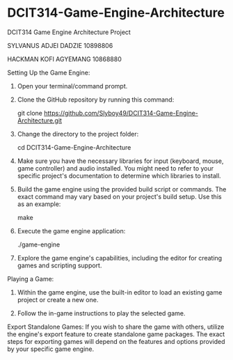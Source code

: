 # DCIT314-Game-Engine-Architecture
DCIT314 Game Engine Architecture Project

SYLVANUS ADJEI DADZIE 
10898806 

HACKMAN KOFI AGYEMANG
10868880



Setting Up the Game Engine:

1. Open your terminal/command prompt.

2. Clone the GitHub repository by running this command:
   
   git clone https://github.com/Slyboy49/DCIT314-Game-Engine-Architecture.git
   

3. Change the directory to the project folder:
   
   cd DCIT314-Game-Engine-Architecture
   

4. Make sure you have the necessary libraries for input (keyboard, mouse, game controller) and audio installed. You might need to refer to your specific project's documentation to determine which libraries to install.

5. Build the game engine using the provided build script or commands. The exact command may vary based on your project's build setup. Use this as an example:
   
   make
   

6. Execute the game engine application:
   
   ./game-engine
   

7. Explore the game engine's capabilities, including the editor for creating games and scripting support.

Playing a Game:

1. Within the game engine, use the built-in editor to load an existing game project or create a new one.

2. Follow the in-game instructions to play the selected game.

Export Standalone Games:
If you wish to share the game with others, utilize the engine's export feature to create standalone game packages. The exact steps for exporting games will depend on the features and options provided by your specific game engine.
